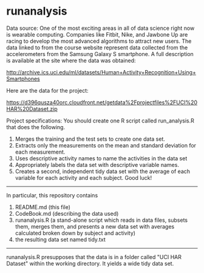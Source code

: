 runanalysis
===========
Data source:
One of the most exciting areas in all of data science right now is wearable computing. 
Companies like Fitbit, Nike, and Jawbone Up are racing to develop the most advanced algorithms to attract new users. 
The data linked to from the course website represent data collected from the accelerometers from the Samsung Galaxy S 
smartphone. A full description is available at the site where the data was obtained: 

http://archive.ics.uci.edu/ml/datasets/Human+Activity+Recognition+Using+Smartphones 

Here are the data for the project: 

https://d396qusza40orc.cloudfront.net/getdata%2Fprojectfiles%2FUCI%20HAR%20Dataset.zip 

Project specifications:
You should create one R script called run_analysis.R that does the following. 

1. Merges the training and the test sets to create one data set.
2. Extracts only the measurements on the mean and standard deviation for each measurement. 
3. Uses descriptive activity names to name the activities in the data set
4. Appropriately labels the data set with descriptive variable names. 
5. Creates a second, independent tidy data set with the average of each variable for each activity and each subject. 
Good luck!

*************************************************************

In particular, this repository contains

1. README.md (this file)
2. CodeBook.md (describing the data used)
3. runanalysis.R (a stand-alone script which reads in data files, subsets them, merges them, and presents a new data set with averages calculated broken down by subject and activity)
4. the resulting data set named tidy.txt

**************************************************************

runanalysis.R presupposes that the data is in a folder called "UCI HAR Dataset" within the working directory.  It yields a wide tidy data set.  

